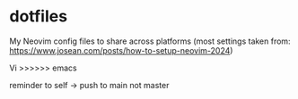 # dotfiles
My Neovim config files to share across platforms (most settings taken from: https://www.josean.com/posts/how-to-setup-neovim-2024)

Vi >>>>>> emacs

reminder to self -> push to main not master
